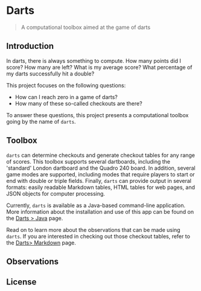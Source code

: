 # Darts

> A computational toolbox aimed at the game of darts

## Introduction

In darts, there is always something to compute.
How many points did I score?
How many are left?
What is my average score?
What percentage of my darts successfully hit a double?

This project focuses on the following questions:

* How can I reach zero in a game of darts?
* How many of these so-called checkouts are there?

To answer these questions, this project presents a computational toolbox going by the name of `darts`.

## Toolbox

`darts` can determine checkouts and generate checkout tables for any range of scores.
This toolbox supports several dartboards, including the 'standard' London dartboard and the Quadro 240 board.
In addition, several game modes are supported, including modes that require players to start or end with double or triple fields.
Finally, `darts` can provide output in several formats: easily readable Markdown tables, HTML tables for web pages, and JSON objects for computer processing.

Currently, `darts` is available as a Java-based command-line application.
More information about the installation and use of this app can be found on the [Darts > Java](java) page.

Read on to learn more about the observations that can be made using `darts`.
If you are interested in checking out those checkout tables, refer to the [Darts> Markdown](md) page.

## Observations

## License
